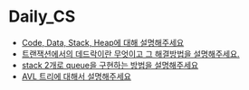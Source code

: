# Daily_CS

- [Code, Data, Stack, Heap에 대해 설명해주세요](https://github.com/seondal/Daily_CS/issues/1)
- [트랜잭션에서의 데드락이란 무엇이고 그 해결방법을 설명해주세요.](https://github.com/seondal/Daily_CS/issues/2)
- [stack 2개로 queue을 구현하는 방법을 설명해주세요](https://github.com/seondal/Daily_CS/issues/3)
- [AVL 트리에 대해서 설명해주세요](https://github.com/seondal/Daily_CS/issues/4)
